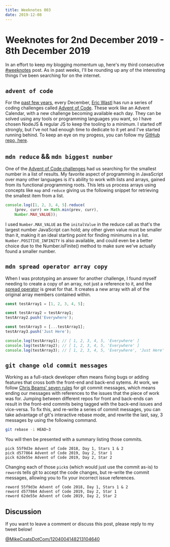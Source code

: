 ```yaml
---
title: Weeknotes 003
date: 2019-12-08
---
```


# Weeknotes for 2nd December 2019 - 8th December 2019

In an effort to keep my blogging momentum up, here's my third consecutive [#weeknotes][weeknotes-twitter] post. As in past weeks, I'll be rounding up any of the interesting things I've been searching for on the internet.

## `advent of code`

For the [past few years][aoc-history], every December, [Eric Wastl][aoc-eric] has run a series of coding challenges called [Advent of Code][aoc-main]. These work like an Advent Calendar, with a new challenge becoming available each day. They can be solved using any tools or programming languages you want, so I have chosen NodeJS & regular JS to keep the tooling to a minimum. I started off strongly, but I've not had enough time to dedicate to it yet and I've started running behind. To keep an eye on my progess, you can follow my [GitHub repo, here][aoc-repo].

## `mdn reduce` && `mdn biggest number`

One of the [Advent of Code challenges][aoc-day3] had us searching for the smallest number in a list of results. My favorite aspect of programming in JavaScript over many other languages is it's ability to work with lists and arrays, gained from its functional programming roots. This lets us process arrays using concepts like `map` and `reduce` giving us the following snippet for retrieving the smallest item from a list.

```js
console.log([1, 2, 3, 4, 5].reduce(
    (prev, curr) => Math.min(prev, curr),
    Number.MAX_VALUE));
```

I used `Number.MAX_VALUE` as the `initalValue` in the reduce call as that's the largest number JavaScript can hold; any other given value must be smaller than it, making it an ideal starting point for finding minimums in a list. `Number.POSITIVE_INFINITY` is also available, and could even be a better choice due to the Number.isFinite() method to make sure we've actually found a smaller number.

## `mdn spread operator array copy`

When I was prototyping an answer for another challenge, I found myself needing to create a copy of an array, not just a reference to it, and the [spread operator][mdn-spread] is great for that. It creates a new array with all of the original array members contained within.

```js
const testArray1 = [1, 2, 3, 4, 5];

const testArray2 = testArray1;
testArray2.push('Everywhere');

const testArray3 = [...testArray1];
testArray3.push('Just Here');

console.log(testArray1); // [ 1, 2, 3, 4, 5, 'Everywhere' ]
console.log(testArray2); // [ 1, 2, 3, 4, 5, 'Everywhere' ]
console.log(testArray3); // [ 1, 2, 3, 4, 5, 'Everywhere', 'Just Here' ]
```

## `git change old commit messages`

Working as a full-stack developer often means fixing bugs or adding features that cross both the front-end and back-end sytems. At work, we follow [Chris Beams' seven rules][commit-rules] for git commit messages, which means ending our messages with references to the issues that the piece of work was for. Jumping between different repos for front and back-ends can result in the front-end commits being tagged with the back-end issues and vice-versa. To fix this, and re-write a series of commit messages, you can take advantage of git's interactive rebase mode, and rewrite the last, say, 3 messages by using the following command.

```sh
git rebase -i HEAD~3
```

You will then be presented with a summary listing those commits.

```
pick 55f9d3e Advent of Code 2018, Day 1, Stars 1 & 2
pick d577864 Advent of Code 2019, Day 2, Star 1
pick 62de55e Advent of Code 2019, Day 2, Star 2
```

Changing each of those `pick`s (which would just use the commit as-is) to `reword`s tells git to accept the code changes, but re-write the commit messages, allowing you to fix your incorrect issue references.

```
reword 55f9d3e Advent of Code 2018, Day 1, Stars 1 & 2
reword d577864 Advent of Code 2019, Day 2, Star 1
reword 62de55e Advent of Code 2019, Day 2, Star 2
```

## Discussion

If you want to leave a comment or discuss this post, please reply to my tweet below!

[@MikeCoatsDotCom/1204004148213104640][discussion-tweet]

[weeknotes-twitter]: https://twitter.com/hashtag/weeknotes
[aoc-history]: https://adventofcode.com/events
[aoc-eric]: http://was.tl/
[aoc-main]: https://adventofcode.com/
[aoc-repo]: https://github.com/MikeCoats/advent-of-code
[aoc-day3]: https://adventofcode.com/2019/day/3
[mdn-spread]: https://developer.mozilla.org/en-US/docs/Web/JavaScript/Reference/Operators/Spread_syntax
[commit-rules]: https://chris.beams.io/posts/git-commit/
[discussion-tweet]: https://twitter.com/MikeCoatsDotCom/status/1204004148213104640
